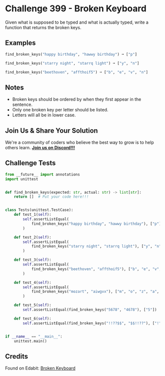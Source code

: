 # Challenge 399 - Broken Keyboard

Given what is supposed to be typed and what is actually typed, write a function that returns the broken keys.

## Examples
```python
find_broken_keys("happy birthday", "hawwy birthday") ➞ ["p"]

find_broken_keys("starry night", "starrq light") ➞ ["y", "n"]

find_broken_keys("beethoven", "affthoif5") ➞ ["b", "e", "v", "n"]
```
## Notes

- Broken keys should be ordered by when they first appear in the sentence.
- Only one broken key per letter should be listed.
- Letters will all be in lower case.

## Join Us & Share Your Solution

We're a community of coders who believe the best way to grow is to help others learn. **[Join us on Discord!!!](https://discord.gg/sfHykntuGy)**

## Challenge Tests
```python
from __future__ import annotations
import unittest


def find_broken_keys(expected: str, actual: str) -> list[str]:
    return []  # Put your code here!!!


class Tests(unittest.TestCase):
    def test_1(self):
        self.assertListEqual(
            find_broken_keys("happy birthday", "hawwy birthday"), ["p"]
        )

    def test_2(self):
        self.assertListEqual(
            find_broken_keys("starry night", "starrq light"), ["y", "n"]
        )

    def test_3(self):
        self.assertListEqual(
            find_broken_keys("beethoven", "affthoif5"), ["b", "e", "v", "n"]
        )

    def test_4(self):
        self.assertListEqual(
            find_broken_keys("mozart", "aiwgvx"), ["m", "o", "z", "a", "r", "t"]
        )

    def test_5(self):
        self.assertListEqual(find_broken_keys("5678", "4678"), ["5"])

    def test_6(self):
        self.assertListEqual(find_broken_keys("!!??$$", "$$!!??"), ["!", "?", "$"])


if __name__ == "__main__":
    unittest.main()
```
## Credits

Found on Edabit: [Broken Keyboard](https://edabit.com/challenge/J2apiSnJE4RaGTj6x)
